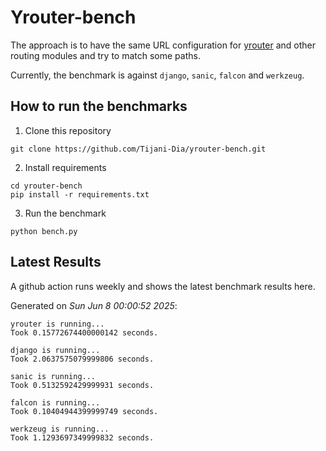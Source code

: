 # Yrouter-bench

The approach is to have the same URL configuration for [yrouter](https://github.com/Tijani-Dia/yrouter) and other routing modules and try to match some paths.

Currently, the benchmark is against `django`, `sanic`, `falcon` and `werkzeug`.

## How to run the benchmarks

1. Clone this repository

```shell
git clone https://github.com/Tijani-Dia/yrouter-bench.git
```

2. Install requirements

```shell
cd yrouter-bench
pip install -r requirements.txt
```

3. Run the benchmark

```shell
python bench.py
```

## Latest Results

A github action runs weekly and shows the latest benchmark results here.

Generated on *Sun Jun  8 00:00:52 2025*:

```shell
yrouter is running...
Took 0.15772674400000142 seconds.

django is running...
Took 2.0637575079999806 seconds.

sanic is running...
Took 0.5132592429999931 seconds.

falcon is running...
Took 0.10404944399999749 seconds.

werkzeug is running...
Took 1.1293697349999832 seconds.

```